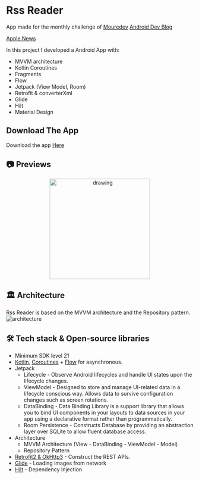 # Rss Reader
App made for the monthly challenge of [Mouredev](https://kotlinlang.org/)
[Android Dev Blog](https://android-developers.googleblog.com)

[Apple News](https://developer.apple.com/news/)

In this project I developed a Android App with:
- MVVM architecture
- Kotlin Coroutines
- Fragments
- Flow
- Jetpack (View Model, Room)
- Retrofit & converterXml
- Glide
- Hilt
- Material Design

## Download The App
Download the app [Here](https://github.com/DanielMM161/RssReader/raw/master/app/release/rssreader_dmm.apk)

## 📷 Previews
<p align="center">
 <img src="previews/beerss.gif" alt="drawing" width="270" />
</p>

## 🏛️ Architecture
Rss Reader is based on the MVVM architecture and the Repository pattern.
![architecture](https://user-images.githubusercontent.com/24237865/77502018-f7d36000-6e9c-11ea-92b0-1097240c8689.png)

## 🛠 Tech stack & Open-source libraries
- Minimum SDK level 21
- [Kotlin](https://kotlinlang.org/), [Coroutines](https://github.com/Kotlin/kotlinx.coroutines) + [Flow](https://kotlin.github.io/kotlinx.coroutines/kotlinx-coroutines-core/kotlinx.coroutines.flow/) for asynchronous.
- Jetpack
  - Lifecycle - Observe Android lifecycles and handle UI states upon the lifecycle changes.
  - ViewModel -  Designed to store and manage UI-related data in a lifecycle conscious way. Allows data to survive configuration changes such as screen rotations.
  - DataBinding - Data Binding Library is a support library that allows you to bind UI components in your layouts to data sources in your app using a declarative format rather than programmatically.
  - Room Persistence - Constructs Database by providing an abstraction layer over SQLite to allow fluent database access.
- Architecture
  - MVVM Architecture (View - DataBinding - ViewModel - Model)
  - Repository Pattern
- [Retrofit2 & OkHttp3](https://github.com/square/retrofit) - Construct the REST APIs.
- [Glide](https://github.com/bumptech/glide) - Loading images from network
- [Hilt](https://github.com/googlecodelabs/android-hilt) - Dependency Injection
